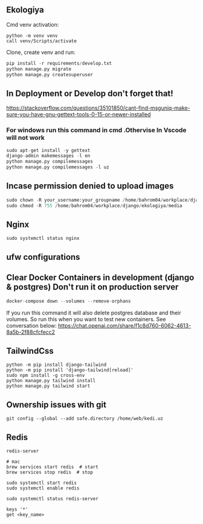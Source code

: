 ## Ekologiya
Cmd venv activation:
```
python -m venv venv
call venv/Scripts/activate
```
Clone, create venv and run:

```python
pip install -r requirements/develop.txt
python manage.py migrate
python manage.py createsuperuser
``` 

## In Deployment or Develop don't forget that!
https://stackoverflow.com/questions/35101850/cant-find-msguniq-make-sure-you-have-gnu-gettext-tools-0-15-or-newer-installed
### For windows run this command in cmd .Othervise In Vscode will not work
```python
sudo apt-get install -y gettext
django-admin makemessages -l en
python manage.py compilemessages
python manage.py compilemessages -l uz                                                                                               
```

## Incase permission denied to upload images
```python
sudo chown -R your_username:your_groupname /home/bahrom04/workplace/django/ekologiya/media
sudo chmod -R 755 /home/bahrom04/workplace/django/ekologiya/media
```
## Nginx
```
sudo systemctl status nginx
```
## ufw configurations
## Clear Docker Containers in development (django & postgres) Don't run it on production server
```python
docker-compose down --volumes --remove-orphans
```
If you run this command it will also delete postgres database and their volumes. So run this when you want to test new containers. See conversation below:
https://chat.openai.com/share/f1c8d760-6062-4613-8a5b-2f88cfcfecc2

## TailwindCss
```
python -m pip install django-tailwind
python -m pip install 'django-tailwind[reload]'
sudo npm install -g cross-env
python manage.py tailwind install
python manage.py tailwind start
```

## Ownership issues with git
```
git config --global --add safe.directory /home/web/kedi.uz
```

## Redis
```
redis-server

# mac 
brew services start redis  # start
brew services stop redis  # stop

sudo systemctl start redis
sudo systemctl enable redis

sudo systemctl status redis-server

keys '*'
get <key_name>

```
